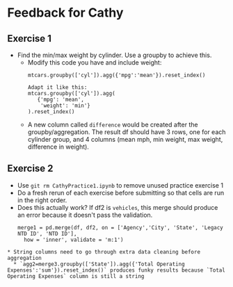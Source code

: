 # Feedback for Cathy
## Exercise 1
* Find the min/max weight by cylinder. Use a groupby to achieve this.
   * Modify this code you have and include weight:
     ```
     mtcars.groupby(['cyl']).agg({'mpg':'mean'}).reset_index()
     
     Adapt it like this:
     mtcars.groupby(['cyl']).agg(
        {'mpg': 'mean', 
         'weight': 'min'}
     ).reset_index()

     ```
    * A new column called `difference` would be created after the groupby/aggregation. The result df should have 3 rows, one for each cylinder group, and 4 columns (mean mph, min weight, max weight, difference in weight).
    
## Exercise 2
* Use `git rm CathyPractice1.ipynb` to remove unused practice exercise 1
* Do a fresh rerun of each exercise before submitting so that cells are run in the right order.
* Does this actually work? If df2 is `vehicles`, this merge should produce an error because it doesn't pass the validation.
  ```
  merge1 = pd.merge(df, df2, on = ['Agency','City', 'State', 'Legacy NTD ID', 'NTD ID'],
    how = 'inner', validate = 'm:1')
 ```
* String columns need to go through extra data cleaning before aggregation
   * `agg2=merge3.groupby(['State']).agg({'Total Operating Expenses':'sum'}).reset_index()` produces funky results because `Total Operating Expenses` column is still a string
   